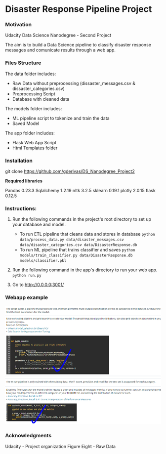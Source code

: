 # Disaster Response Pipeline Project

### Motivation

Udacity Data Science Nanodegree - Second Project

The aim is to build a Data Science pipeline to classify disaster response messages and comunicate results through a web app.

### Files Structure

The data folder includes:
- Raw Data without preprocessing (dissaster_messages.csv & dissaster_categories.csv)
- Preprocessing Script
- Database with cleaned data

The models folder includes:
- ML pipeline script to tokenize and train the data 
- Saved Model

The app folder includes:
- Flask Web App Script
- Html Templates folder

### Installation

git clone https://github.com/gderivas/DS_Nanodegree_Project2

**Required libraries**

Pandas 		0.23.3
Sqlalchemy 	1.2.19
nltk 		3.2.5
sklearn 	0.19.1
plotly 		2.0.15
flask 		0.12.5

### Instructions:
1. Run the following commands in the project's root directory to set up your database and model.

    - To run ETL pipeline that cleans data and stores in database
        `python data/process_data.py data/disaster_messages.csv data/disaster_categories.csv data/DisasterResponse.db`
    - To run ML pipeline that trains classifier and saves
        `python models/train_classifier.py data/DisasterResponse.db models/classifier.pkl`

2. Run the following command in the app's directory to run your web app.
    `python run.py`

3. Go to http://0.0.0.0:3001/

### Webapp example

![Image: Webapp ](app/screenshot.png)

### Acknowledgments

Udacity - Project organization
Figure Eight - Raw Data
